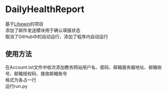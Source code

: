 # DailyHealthReport
基于[Lihewin](https://github.com/Lihewin/NUIST_Auto_Health_Report)的项目<br/>
添加了邮件发送模块用于确认填报状态<br/>
取消了GitHub中的自动运行，添加了程序内自动运行<br/>

## 使用方法
在Account.txt文件中依次添加教务网站用户名、密码、邮箱服务器地址、邮箱账号、邮箱授权码、接收邮箱账号<br/>
格式为各占一行<br/>
运行run.py<br/>

